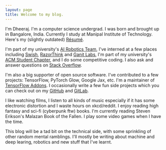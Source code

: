 ```yaml
---
layout: page
title: Welcome to my blog.
---
```


I'm Dheeraj. I'm a computer science undergrad. I was born and brought up in Bangalore, India. Currently I study at Manipal Institute of Technology. Here's my (slightly outdated) [Résumé](https://squadrick.github.io/Resume.pdf).

I'm part of my university's [AI Robotics Team](http://projectmanas.in), I've interned at a few places including [Swish](http://theswishapp.io/), [RazorThink](https://www.razorthink.com/) and [Ganit Labs](https://www.ganitlabs.in), I'm part of my university's [ACM Student Chapter](https://manipal.acm.org), and I do some competitive coding. I also ask and answer questions on
[Stack Overflow](https://stackoverflow.com/users/2240521/squadrick?tab=profile).

I'm also a big supporter of open source software. I've contributed to a few projects: TensorFlow, PyTorch Glow, Google Jax, etc. I'm a maintainer of [TensorFlow Addons](https://github.com/tensorflow/addons/). I occasionally write a few fun side projects which you can check out on my [GitHub](https://github.com/Squadrick) and [GitLab](https://gitlab.com/Squadrick).

I like watching films, I listen to all kinds of music especially if it has some electronic distortion and I waste hours on xkcd/reddit. I enjoy reading high fantasy and sci-fi (cyberpunk ftw) books. I'm currently reading Steven Erikson's Malazan Book of the Fallen. I play some video games when I have the time.

This blog will be a tad bit on the technical side, with some sprinkling of other random mental ramblings. I'll mostly be writing about machine and deep learing, robotics and new stuff that I've learnt.
